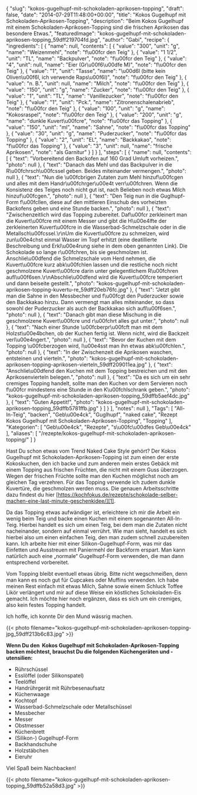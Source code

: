 {
    "slug": "kokos-gugelhupf-mit-schokoladen-aprikosen-topping",
    "draft": false,
    "date": "2014-07-29T11:48:00+00:00",
    "title": "Kokos Gugelhupf mit Schokoladen-Aprikosen-Topping",
    "description": "Beim Kokos Gugelhupf mit einem Schokoladen-Aprikosen-Topping sind die frischen Aprikosen das besondere Etwas.",
    "featuredImage": "kokos-gugelhupf-mit-schokoladen-aprikosen-topping_59dff219704fd.jpg",
    "author": "Gabi",
    "recipe": {
        "ingredients": [
            {
                "name": null,
                "contents": [
                    {
                        "value": "300",
                        "unit": "g",
                        "name": "Weizenmehl",
                        "note": "f\u00fcr den Teig"
                    },
                    {
                        "value": "1 1\/2",
                        "unit": "TL",
                        "name": "Backpulver",
                        "note": "f\u00fcr den Teig"
                    },
                    {
                        "value": "4",
                        "unit": null,
                        "name": "Eier (Gr\u00f6\u00dfe M)",
                        "note": "f\u00fcr den Teig"
                    },
                    {
                        "value": "1",
                        "unit": "Tasse",
                        "name": "\u00d6l (bitte kein Oliven\u00f6l, ich verwende Raps\u00f6l)",
                        "note": "f\u00fcr den Teig"
                    },
                    {
                        "value": "n. B.",
                        "unit": null,
                        "name": "Milch",
                        "note": "f\u00fcr den Teig"
                    },
                    {
                        "value": "150",
                        "unit": "g",
                        "name": "Zucker",
                        "note": "f\u00fcr den Teig"
                    },
                    {
                        "value": "1",
                        "unit": "TL",
                        "name": "Vanillezucker",
                        "note": "f\u00fcr den Teig"
                    },
                    {
                        "value": "1",
                        "unit": "Pck.",
                        "name": "Zitronenschalenabrieb",
                        "note": "f\u00fcr den Teig"
                    },
                    {
                        "value": "100",
                        "unit": "g",
                        "name": "Kokosraspel",
                        "note": "f\u00fcr den Teig"
                    },
                    {
                        "value": "200",
                        "unit": "g",
                        "name": "dunkle Kuvert\u00fcre",
                        "note": "f\u00fcr das Topping"
                    },
                    {
                        "value": "150",
                        "unit": "ml",
                        "name": "Sahne",
                        "note": "f\u00fcr das Topping"
                    },
                    {
                        "value": "30",
                        "unit": "g",
                        "name": "Puderzucker",
                        "note": "f\u00fcr das Topping"
                    },
                    {
                        "value": "2",
                        "unit": "EL",
                        "name": "Backkakao",
                        "note": "f\u00fcr das Topping"
                    },
                    {
                        "value": "3",
                        "unit": null,
                        "name": "frische Aprikosen",
                        "note": "als Garnitur"
                    }
                ]
            }
        ],
        "steps": [
            {
                "name": null,
                "contents": [
                    {
                        "text": "Vorbereitend den Backofen auf 160 Grad Umluft vorheizen.",
                        "photo": null
                    },
                    {
                        "text": "Danach das Mehl und das Backpulver in die R\u00fchrsch\u00fcssel geben. Beides miteinander vermengen.",
                        "photo": null
                    },
                    {
                        "text": "Nun die \u00fcbrigen Zutaten zum Mehl hinzuf\u00fcgen und alles mit dem Handr\u00fchrger\u00e4t verr\u00fchren. Wenn die Konsistenz des Teiges noch nicht gut ist, nach Belieben noch etwas Milch hinzuf\u00fcgen.",
                        "photo": null
                    },
                    {
                        "text": "Den Teig nun in die Guglhupf-Form f\u00fcllen, diese auf den mittleren Einschub des vorheizten Backofens geben und eine Stunde backen.",
                        "photo": null
                    },
                    {
                        "text": "Zwischenzeitlich wird das Topping zubereitet. Daf\u00fcr zerkleinert man die Kuvert\u00fcre mit einem Messer und gibt die H\u00e4lfte der zerkleinerten Kuvert\u00fcre in die Wasserbad-Schmelzschale oder in die Metallsch\u00fcssel.\r\nUm die Kuvert\u00fcre zu schmelzen, wird zun\u00e4chst einmal Wasser im Topf erhitzt (eine deatillierte Beschreibung und Erkl\u00e4rung siehe in dem oben genannten Link). Die Schokolade so lange r\u00fchren, bis sie geschmolzen ist. Anschlie\u00dfend die Schmelzschale vom Herd nehmen, die Kuvert\u00fcre kurz abk\u00fchlen lassen und die restliche noch nicht geschmolzene Kuvert\u00fcre darin unter gelegentlichem R\u00fchren aufl\u00f6sen.\r\nAbschlie\u00dfend wird die Kuvert\u00fcre temperiert und dann beiseite gestellt.",
                        "photo": "kokos-gugelhupf-mit-schokoladen-aprikosen-topping-kuvertu-re_59dff20eb76fc.jpg"
                    },
                    {
                        "text": "Jetzt gibt man die Sahne in den Messbecher und f\u00fcgt den Puderzucker sowie den Backkakao hinzu. Dann vermengt man alles miteinander, so dass sowohl der Puderzucker als auch der Backkakao sich aufl\u00f6sen.",
                        "photo": null
                    },
                    {
                        "text": "Danach gibt man diese Mischung in die geschmolzene Kuvert\u00fcre und r\u00fchrt alles gut unter.",
                        "photo": null
                    },
                    {
                        "text": "Nach einer Stunde \u00fcberpr\u00fcft man mit dem Holzst\u00e4bchen, ob der Kuchen fertig ist. Wenn nicht, wird die Backzeit verl\u00e4ngert.",
                        "photo": null
                    },
                    {
                        "text": "Bevor der Kuchen mit dem Topping \u00fcberzogen wird, l\u00e4sst man ihn etwas abk\u00fchlen.",
                        "photo": null
                    },
                    {
                        "text": "In der Zwischenzeit die Aprikosen waschen, entsteinen und vierteln.",
                        "photo": "kokos-gugelhupf-mit-schokoladen-aprikosen-topping-aprikosen-vierteln_59dff209011ea.jpg"
                    },
                    {
                        "text": "Anschlie\u00dfend den Kuchen mit dem Topping bestreichen und mit den Aprikosenvierteln belegen.",
                        "photo": null
                    },
                    {
                        "text": "Da es sich um ein sehr cremiges Topping handelt, sollte man den Kuchen vor dem Servieren noch f\u00fcr mindestens eine Stunde in den K\u00fchlschrank geben.",
                        "photo": "kokos-gugelhupf-mit-schokoladen-aprikosen-topping_59dffb5aef4dc.jpg"
                    },
                    {
                        "text": "Guten Appetit!",
                        "photo": "kokos-gugelhupf-mit-schokoladen-aprikosen-topping_59dffb5781ffb.jpg"
                    }
                ]
            }
        ],
        "notes": null
    },
    "Tags": [
        "All-In-Teig",
        "backen",
        "Geb\u00e4ck",
        "Guglhupf",
        "naked cake",
        "Rezept Kokos Gugelhupf mit Schokoladen-Aprikosen-Topping",
        "Topping"
    ],
    "Kategorien": [
        "Geb\u00e4ck",
        "Rezepte",
        "s\u00fc\u00dfes Geb\u00e4ck"
    ],
    "aliases": [
        "\/rezepte\/kokos-gugelhupf-mit-schokoladen-aprikosen-topping\/"
    ]
}

Hast Du schon etwas vom Trend Naked Cake Style gehört? Der Kokos Gugelhupf mit Schokoladen-Aprikosen-Topping ist zum einen der erste Kokoskuchen, den ich backe und zum anderen mein erstes Gebäck mit einem Topping aus frischen Früchten, die nicht mit einem Guss überzogen. Wegen der frischen Früchte sollte man den Kuchen möglichst noch am gleichen Tag verzehren. Für das Topping verwende ich zudem dunkle Kuvertüre, die geschmolzen werden muss. Die genauen Arbeitsschritte dazu findest du hier [https://kochfokus.de/rezepte/schokolade-selber-machen-eine-last-minute-geschenkidee/][1].

Da das Topping etwas aufwändiger ist, erleichtere ich mir die Arbeit ein wenig beim Teig und backe einen Kuchen mit einem sogenannten All-In-Teig. Hierbei handelt es sich um einen Teig, bei dem man die Zutaten nicht nacheinander, sondern auf einmal verrührt. Wie man sieht, handelt es sich hierbei also um einen einfachen Teig, den man zudem schnell zuzubereiten kann. Ich arbeite hier mit einer Silikon-Gugelhupf-Form, was mir das Einfetten und Ausstreuen mit Paniermehl der Backform erspart. Man kann natürlich auch eine &#8222;normale&#8220; Gugelhupf-Form verwenden, die man dann entsprechend vorbereitet.

Vom Topping bleibt eventuell etwas übrig. Bitte nicht wegschmeißen, denn man kann es noch gut für Cupcakes oder Muffins verwenden. Ich habe meinen Rest einfach mit etwas Milch, Sahne sowie einem Schluck Toffee Likör verlängert und mir auf diese Weise ein köstliches Schokoladen-Eis gemacht. Ich möchte hier noch ergänzen, dass es sich um ein cremiges, also kein festes Topping handelt.

Ich hoffe, ich konnte Dir den Mund wässrig machen.

{{< photo filename="kokos-gugelhupf-mit-schokoladen-aprikosen-topping-jpg_59dff213b6c83.jpg" >}}

**Wenn Du den  Kokos Gugelhupf mit Schokoladen-Aprikosen-Topping backen möchtest, brauchst Du die folgenden Küchengeräten und -utensilien:**

 * Rührschüssel
 * Esslöffel (oder Silikonspatel)
 * Teelöffel
 * Handrührgerät mit Rührbesenaufsatz
 * Küchenwaage
 * Kochtopf
 * Wasserbad-Schmelzschale oder Metallschüssel
 * Messbecher
 * Messer
 * Obstmesser
 * Küchenbrett
 * (Silikon-) Gugelhupf-Form
 * Backhandschuhe
 * Holzstäbchen
 * Eieruhr

Viel Spaß beim Nachbacken!

{{< photo filename="kokos-gugelhupf-mit-schokoladen-aprikosen-topping_59dffb52a58d3.jpg" >}}

 [1]: https://kochfokus.de/rezepte/schokolade-selber-machen-eine-last-minute-geschenkidee/ "Schokolade selber machen – eine Last-Minute-Geschenkidee"